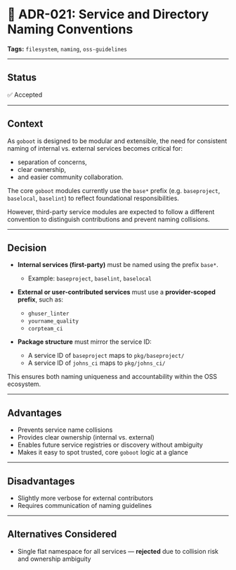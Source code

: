 # 📄 ADR-021: Service and Directory Naming Conventions

**Tags:** `filesystem`, `naming`, `oss-guidelines`

---

## Status

✅ Accepted

---

## Context

As `goboot` is designed to be modular and extensible, the need for consistent naming of internal
vs. external services becomes critical for:

- separation of concerns,
- clear ownership,
- and easier community collaboration.

The core `goboot` modules currently use the `base*` prefix (e.g. `baseproject`, `baselocal`, `baselint`)
to reflect foundational responsibilities.

However, third-party service modules are expected to follow a different convention to distinguish contributions
and prevent naming collisions.

---

## Decision

- **Internal services (first-party)** must be named using the prefix `base*`.
  - Example: `baseproject`, `baselint`, `baselocal`

- **External or user-contributed services** must use a **provider-scoped prefix**, such as:
  - `ghuser_linter`
  - `yourname_quality`
  - `corpteam_ci`

- **Package structure** must mirror the service ID:
  - A service ID of `baseproject` maps to `pkg/baseproject/`
  - A service ID of `johns_ci` maps to `pkg/johns_ci/`

This ensures both naming uniqueness and accountability within the OSS ecosystem.

---

## Advantages

- Prevents service name collisions
- Provides clear ownership (internal vs. external)
- Enables future service registries or discovery without ambiguity
- Makes it easy to spot trusted, core `goboot` logic at a glance

---

## Disadvantages

- Slightly more verbose for external contributors
- Requires communication of naming guidelines

---

## Alternatives Considered

- Single flat namespace for all services — **rejected** due to collision risk and ownership ambiguity
